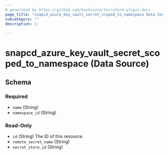 ```yaml
---
# generated by https://github.com/hashicorp/terraform-plugin-docs
page_title: "snapcd_azure_key_vault_secret_scoped_to_namespace Data Source - snapcd"
subcategory: ""
description: |-
  
---
```


# snapcd_azure_key_vault_secret_scoped_to_namespace (Data Source)





<!-- schema generated by tfplugindocs -->
## Schema

### Required

- `name` (String)
- `namespace_id` (String)

### Read-Only

- `id` (String) The ID of this resource.
- `remote_secret_name` (String)
- `secret_store_id` (String)
